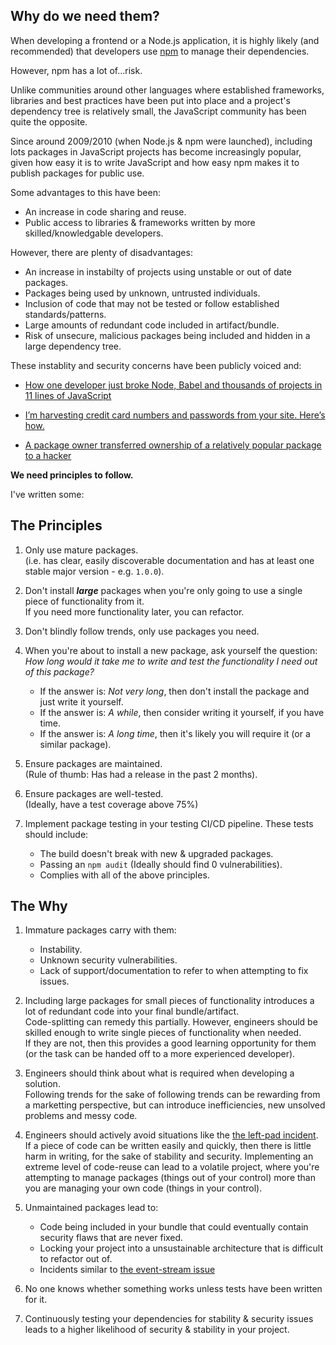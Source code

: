 ## Why do we need them?

When developing a frontend or a Node.js application, it is highly likely (and recommended) that developers use [npm](https://www.npmjs.com) to manage their dependencies.

However, npm has a lot of...risk.

Unlike communities around other languages where established frameworks, libraries and best practices have been put into place and a project's dependency tree is relatively small, the JavaScript community has been quite the opposite.

Since around 2009/2010 (when Node.js & npm were launched), including lots packages in JavaScript projects has become increasingly popular, given how easy it is to write JavaScript and how easy npm makes it to publish packages for public use.

Some advantages to this have been:

- An increase in code sharing and reuse.
- Public access to libraries & frameworks written by more skilled/knowledgable developers.

However, there are plenty of disadvantages:

- An increase in instabilty of projects using unstable or out of date packages.
- Packages being used by unknown, untrusted individuals.
- Inclusion of code that may not be tested or follow established standards/patterns.
- Large amounts of redundant code included in artifact/bundle.
- Risk of unsecure, malicious packages being included and hidden in a large dependency tree.

These instablity and security concerns have been publicly voiced and:

- [How one developer just broke Node, Babel and thousands of projects in 11 lines of JavaScript](https://www.theregister.co.uk/2016/03/23/npm_left_pad_chaos/)

- [I’m harvesting credit card numbers and passwords from your site. Here’s how.](https://hackernoon.com/im-harvesting-credit-card-numbers-and-passwords-from-your-site-here-s-how-9a8cb347c5b5)

- [A package owner transferred ownership of a relatively popular package to a hacker](https://github.com/dominictarr/event-stream/issues/116)

**We need principles to follow.**

I've written some:

## The Principles

1. Only use mature packages.  
   (i.e. has clear, easily discoverable documentation and has at least one stable major version - e.g. `1.0.0`).

2. Don't install **_large_** packages when you're only going to use a single piece of functionality from it.  
   If you need more functionality later, you can refactor.

3. Don't blindly follow trends, only use packages you need.

4. When you're about to install a new package, ask yourself the question:  
   _How long would it take me to write and test the functionality I need out of this package?_

   - If the answer is: _Not very long_, then don't install the package and just write it yourself.
   - If the answer is: _A while_, then consider writing it yourself, if you have time.
   - If the answer is: _A long time_, then it's likely you will require it (or a similar package).

5. Ensure packages are maintained.  
   (Rule of thumb: Has had a release in the past 2 months).

6. Ensure packages are well-tested.  
   (Ideally, have a test coverage above 75%)

7. Implement package testing in your testing CI/CD pipeline.
   These tests should include:
   - The build doesn't break with new & upgraded packages.
   - Passing an `npm audit` (Ideally should find 0 vulnerabilities).
   - Complies with all of the above principles.

## The Why

1. Immature packages carry with them:
   - Instability.
   - Unknown security vulnerabilities.
   - Lack of support/documentation to refer to when attempting to fix issues.

2. Including large packages for small pieces of functionality introduces a lot of redundant code into your final bundle/artifact.  
   Code-splitting can remedy this partially. However, engineers should be skilled enough to write single pieces of functionality when needed.  
   If they are not, then this provides a good learning opportunity for them (or the task can be handed off to a more experienced developer).

3. Engineers should think about what is required when developing a solution.  
   Following trends for the sake of following trends can be rewarding from a marketting perspective, but can introduce inefficiencies, new unsolved problems and messy code.

4. Engineers should actively avoid situations like the [the left-pad incident](https://www.theregister.co.uk/2016/03/23/npm_left_pad_chaos/).
   If a piece of code can be written easily and quickly, then there is little harm in writing, for the sake of stability and security.
   Implementing an extreme level of code-reuse can lead to a volatile project, where you're attempting to manage packages (things out of your control) more than you are managing your own code (things in your control).

5. Unmaintained packages lead to:
   - Code being included in your bundle that could eventually contain security flaws that are never fixed.
   - Locking your project into a unsustainable architecture that is difficult to refactor out of.
   - Incidents similar to [the event-stream issue](https://github.com/dominictarr/event-stream/issues/116)

6. No one knows whether something works unless tests have been written for it.

7. Continuously testing your dependencies for stability & security issues leads to a higher likelihood of security & stability in your project.
   